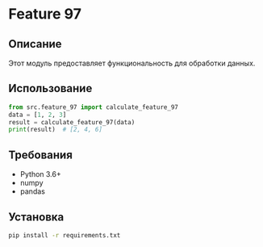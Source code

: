 # Feature 97
## Описание
Этот модуль предоставляет функциональность для обработки данных.
## Использование
```python
from src.feature_97 import calculate_feature_97
data = [1, 2, 3]
result = calculate_feature_97(data)
print(result)  # [2, 4, 6]
```
## Требования
- Python 3.6+
- numpy
- pandas
## Установка
```bash
pip install -r requirements.txt
```